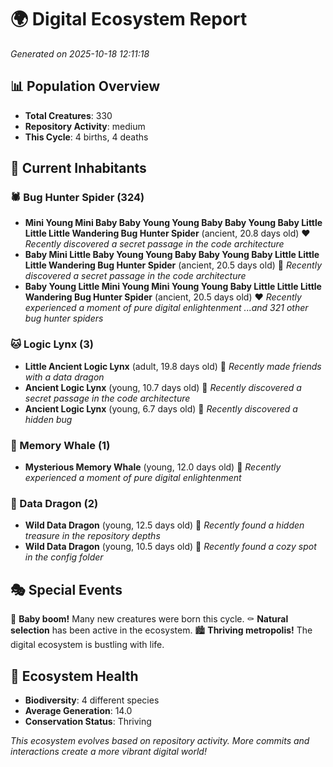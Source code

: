 # 🌍 Digital Ecosystem Report
*Generated on 2025-10-18 12:11:18*

## 📊 Population Overview
- **Total Creatures**: 330
- **Repository Activity**: medium
- **This Cycle**: 4 births, 4 deaths

## 👥 Current Inhabitants

### 🕷️ Bug Hunter Spider (324)
- **Mini Young Mini Baby Baby Young Young Baby Baby Young Baby Little Little Little Wandering Bug Hunter Spider** (ancient, 20.8 days old) ❤️
  *Recently discovered a secret passage in the code architecture*
- **Baby Mini Little Baby Young Young Baby Baby Young Baby Little Little Little Wandering Bug Hunter Spider** (ancient, 20.5 days old) 💛
  *Recently discovered a secret passage in the code architecture*
- **Baby Young Little Mini Young Mini Young Young Baby Little Little Little Wandering Bug Hunter Spider** (ancient, 20.5 days old) ❤️
  *Recently experienced a moment of pure digital enlightenment*
  *...and 321 other bug hunter spiders*

### 🐱 Logic Lynx (3)
- **Little Ancient Logic Lynx** (adult, 19.8 days old) 💛
  *Recently made friends with a data dragon*
- **Ancient Logic Lynx** (young, 10.7 days old) 💚
  *Recently discovered a secret passage in the code architecture*
- **Ancient Logic Lynx** (young, 6.7 days old) 💚
  *Recently discovered a hidden bug*

### 🐋 Memory Whale (1)
- **Mysterious Memory Whale** (young, 12.0 days old) 💚
  *Recently experienced a moment of pure digital enlightenment*

### 🐉 Data Dragon (2)
- **Wild Data Dragon** (young, 12.5 days old) 💚
  *Recently found a hidden treasure in the repository depths*
- **Wild Data Dragon** (young, 10.5 days old) 💚
  *Recently found a cozy spot in the config folder*

## 🎭 Special Events

🎉 **Baby boom!** Many new creatures were born this cycle.
⚰️ **Natural selection** has been active in the ecosystem.
🏙️ **Thriving metropolis!** The digital ecosystem is bustling with life.

## 🔬 Ecosystem Health
- **Biodiversity**: 4 different species
- **Average Generation**: 14.0
- **Conservation Status**: Thriving

*This ecosystem evolves based on repository activity. More commits and interactions create a more vibrant digital world!*